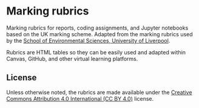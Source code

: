 # Marking rubrics

Marking rubrics for reports, coding assignments, and Jupyter notebooks based on
the UK marking scheme.
Adapted from the marking rubrics used by the
[School of Environmental Sciences, University of Liverpool](https://www.liverpool.ac.uk/environmental-sciences/).

Rubrics are HTML tables so they can be easily used and adapted within Canvas,
GitHub, and other virtual learning platforms.

## License

Unless otherwise noted, the rubrics are made available under the
[Creative Commons Attribution 4.0 International (CC BY 4.0)](https://creativecommons.org/licenses/by/4.0)
license.
